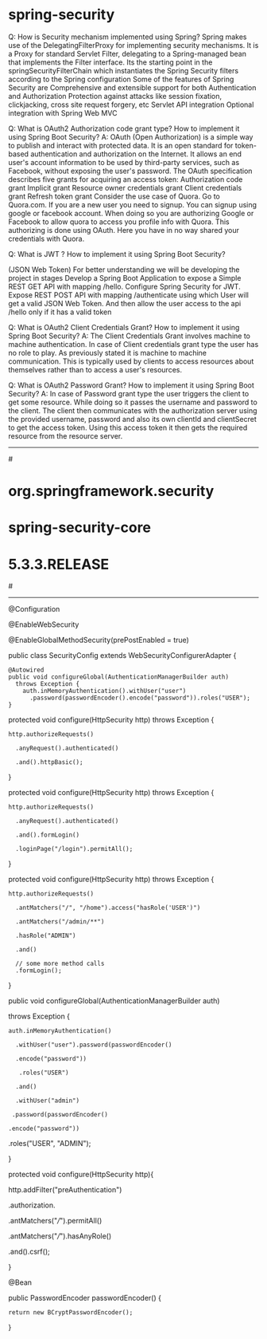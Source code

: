 
# spring-security

Q: How is Security mechanism implemented using Spring?
Spring makes use of the DelegatingFilterProxy for implementing security mechanisms. It is a Proxy for standard Servlet Filter, delegating to a Spring-managed bean that implements the Filter interface. Its the starting point in the springSecurityFilterChain which instantiates the Spring Security filters according to the Spring configuration
Some of the features of Spring Security are
Comprehensive and extensible support for both Authentication and Authorization
Protection against attacks like session fixation, clickjacking, cross site request forgery, etc
Servlet API integration Optional integration with Spring Web MVC


Q: What is OAuth2 Authorization code grant type? How to implement it using Spring Boot Security?
A: OAuth (Open Authorization) is a simple way to publish and interact with protected data.
It is an open standard for token-based authentication and authorization on the Internet. It allows an end user's account information to be used by third-party services, such as Facebook, without exposing the user's password.
The OAuth specification describes five grants for acquiring an access token:
Authorization code grant
Implicit grant
Resource owner credentials grant
Client credentials grant
Refresh token grant
Consider the use case of Quora. Go to Quora.com.
If you are a new user you need to signup. You can signup using google or facebook account. When doing so you are authorizing Google or Facebook to allow quora to access you profile info with Quora. This authorizing is done using OAuth. Here you have in no way shared your credentials with Quora.


Q: What is JWT ? How to implement it using Spring Boot Security?

(JSON Web Token)
For better understanding we will be developing the project in stages
Develop a Spring Boot Application to expose a Simple REST GET API with mapping /hello.
Configure Spring Security for JWT. Expose REST POST API with mapping /authenticate using
which User will get a valid JSON Web Token. And then allow the user access to the api /hello only if it has a valid token


Q: What is OAuth2 Client Credentials Grant? How to implement it using Spring Boot Security?
A: The Client Credentials Grant involves machine to machine authentication. In case of Client credentials grant type
the user has no role to play. As previously stated it is machine to machine communication. 
This is typically used by clients to access resources about themselves rather than to access a user's resources.

Q: What is OAuth2 Password Grant? How to implement it using Spring Boot Security?
A: In case of Password grant type the user triggers the client to get some resource.
While doing so it passes the username and password to the client. The client then communicates
with the authorization server using the provided username, password and also its own clientId and
clientSecret to get the access token. Using this access token it then gets the required resource from the resource server.

---------------------------------------------------------------------------------
#<dependency>
 #   <groupId>org.springframework.security</groupId>
  #  <artifactId>spring-security-core</artifactId>
   # <version>5.3.3.RELEASE</version>
#</dependency>


-------------------------------------------------------------------------------


@Configuration

@EnableWebSecurity

@EnableGlobalMethodSecurity(prePostEnabled = true)

public class SecurityConfig extends WebSecurityConfigurerAdapter {

    @Autowired
    public void configureGlobal(AuthenticationManagerBuilder auth) 
      throws Exception {
        auth.inMemoryAuthentication().withUser("user")
          .password(passwordEncoder().encode("password")).roles("USER");
    }

 
   protected void configure(HttpSecurity http) throws Exception {
   
    http.authorizeRequests()
    
      .anyRequest().authenticated()
      
      .and().httpBasic();
      
}

protected void configure(HttpSecurity http) throws Exception {

    http.authorizeRequests()
    
      .anyRequest().authenticated()
      
      .and().formLogin()
      
      .loginPage("/login").permitAll();
      
}

protected void configure(HttpSecurity http) throws Exception {

    http.authorizeRequests()
    
      .antMatchers("/", "/home").access("hasRole('USER')")
      
      .antMatchers("/admin/**")
      
      .hasRole("ADMIN")
      
      .and()
      
      // some more method calls
      .formLogin();
}

public void configureGlobal(AuthenticationManagerBuilder auth) 

  throws Exception {
  
    auth.inMemoryAuthentication()
    
      .withUser("user").password(passwordEncoder()
      
      .encode("password"))
      
       .roles("USER")
       
      .and()
      
      .withUser("admin")
      
     .password(passwordEncoder()
     
    .encode("password"))
    
.roles("USER", "ADMIN");

}


protected void configure(HttpSecurity http){

http.addFilter("preAuthentication")

.authorization.

.antMatchers("*/*").permitAll()

.antMatchers("*/*").hasAnyRole()

.and().csrf();

}


@Bean

public PasswordEncoder passwordEncoder() {

    return new BCryptPasswordEncoder();
    
}









